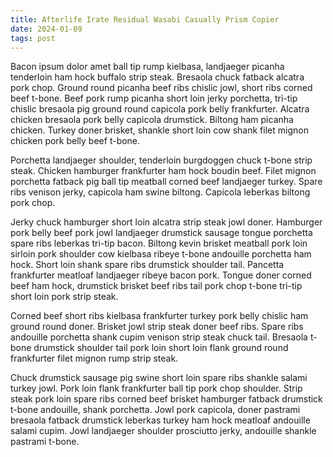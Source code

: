 ```yaml
---
title: Afterlife Irate Residual Wasabi Casually Prism Copier
date: 2024-01-09
tags: post
---
```


Bacon ipsum dolor amet ball tip rump kielbasa, landjaeger picanha tenderloin ham hock buffalo strip steak.  Bresaola chuck fatback alcatra pork chop.  Ground round picanha beef ribs chislic jowl, short ribs corned beef t-bone.  Beef pork rump picanha short loin jerky porchetta, tri-tip chislic bresaola pig ground round capicola pork belly frankfurter.  Alcatra chicken bresaola pork belly capicola drumstick.  Biltong ham picanha chicken.  Turkey doner brisket, shankle short loin cow shank filet mignon chicken pork belly beef t-bone.

Porchetta landjaeger shoulder, tenderloin burgdoggen chuck t-bone strip steak.  Chicken hamburger frankfurter ham hock boudin beef.  Filet mignon porchetta fatback pig ball tip meatball corned beef landjaeger turkey.  Spare ribs venison jerky, capicola ham swine biltong.  Capicola leberkas biltong pork chop.

Jerky chuck hamburger short loin alcatra strip steak jowl doner.  Hamburger pork belly beef pork jowl landjaeger drumstick sausage tongue porchetta spare ribs leberkas tri-tip bacon.  Biltong kevin brisket meatball pork loin sirloin pork shoulder cow kielbasa ribeye t-bone andouille porchetta ham hock.  Short loin shank spare ribs drumstick shoulder tail.  Pancetta frankfurter meatloaf landjaeger ribeye bacon pork.  Tongue doner corned beef ham hock, drumstick brisket beef ribs tail pork chop t-bone tri-tip short loin pork strip steak.

Corned beef short ribs kielbasa frankfurter turkey pork belly chislic ham ground round doner.  Brisket jowl strip steak doner beef ribs.  Spare ribs andouille porchetta shank cupim venison strip steak chuck tail.  Bresaola t-bone drumstick shoulder tail pork loin short loin flank ground round frankfurter filet mignon rump strip steak.

Chuck drumstick sausage pig swine short loin spare ribs shankle salami turkey jowl.  Pork loin flank frankfurter ball tip pork chop shoulder.  Strip steak pork loin spare ribs corned beef brisket hamburger fatback drumstick t-bone andouille, shank porchetta.  Jowl pork capicola, doner pastrami bresaola fatback drumstick leberkas turkey ham hock meatloaf andouille salami cupim.  Jowl landjaeger shoulder prosciutto jerky, andouille shankle pastrami t-bone.